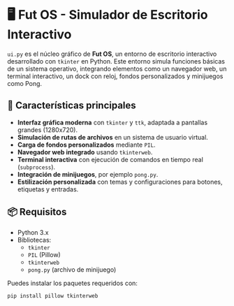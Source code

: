 # 🖥️ Fut OS - Simulador de Escritorio Interactivo

`ui.py` es el núcleo gráfico de **Fut OS**, un entorno de escritorio interactivo desarrollado con `tkinter` en Python. Este entorno simula funciones básicas de un sistema operativo, integrando elementos como un navegador web, un terminal interactivo, un dock con reloj, fondos personalizados y minijuegos como Pong.

## 🚀 Características principales

- **Interfaz gráfica moderna** con `tkinter` y `ttk`, adaptada a pantallas grandes (1280x720).
- **Simulación de rutas de archivos** en un sistema de usuario virtual.
- **Carga de fondos personalizados** mediante `PIL`.
- **Navegador web integrado** usando `tkinterweb`.
- **Terminal interactiva** con ejecución de comandos en tiempo real (`subprocess`).
- **Integración de minijuegos**, por ejemplo `pong.py`.
- **Estilización personalizada** con temas y configuraciones para botones, etiquetas y entradas.


## 📦 Requisitos

- Python 3.x
- Bibliotecas:
  - `tkinter`
  - `PIL` (Pillow)
  - `tkinterweb`
  - `pong.py` (archivo de minijuego)

Puedes instalar los paquetes requeridos con:

```bash
pip install pillow tkinterweb
```

